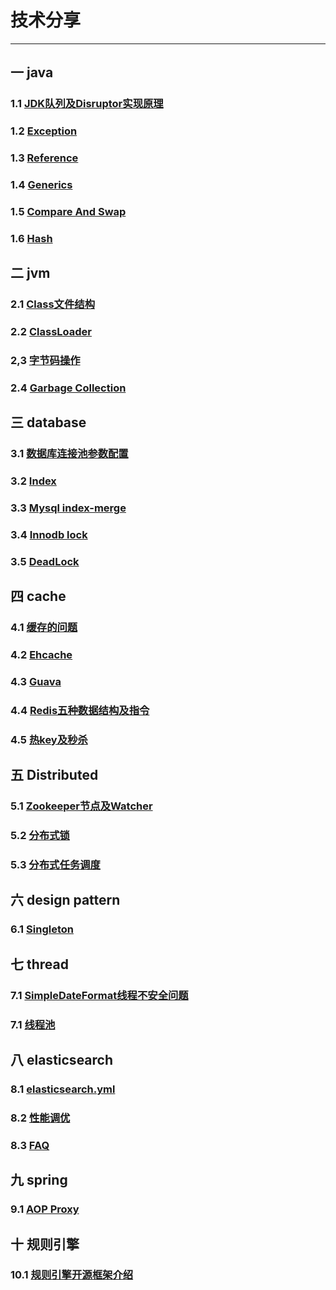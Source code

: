 # 技术分享
---

## 一 java
### 1.1 [JDK队列及Disruptor实现原理](markdown/java/queue.md)
### 1.2 [Exception](markdown/java/exception.md)
### 1.3 [Reference](markdown/java/reference.md)
### 1.4 [Generics](markdown/java/generics.md)
### 1.5 [Compare And Swap](markdown/java/cas.md)
### 1.6 [Hash](markdown/java/hash.md)

## 二 jvm
### 2.1 [Class文件结构](markdown/jvm/class.md)
### 2.2 [ClassLoader](markdown/jvm/classLoader.md)
### 2,3 [字节码操作](markdown/jvm/bytecode.md)
### 2.4 [Garbage Collection](markdown/jvm/gc.md)

## 三 database
### 3.1 [数据库连接池参数配置](markdown/database/dataSourceConnectedPool.md)
### 3.2 [Index](markdown/database/index.md)
### 3.3 [Mysql index-merge](markdown/database/index-merge.md)
### 3.4 [Innodb lock](markdown/database/innodblock.md)  
### 3.5 [DeadLock](markdown/database/deadlock.md)
  
## 四 cache
### 4.1 [缓存的问题](markdown/cache/cache.md)
### 4.2 [Ehcache](markdown/cache/ehcache.md)
### 4.3 [Guava](markdown/cache/guava.md) 
### 4.4 [Redis五种数据结构及指令](markdown/cache/redisDataStructrue.md)
### 4.5 [热key及秒杀](markdown/cache/cacheModel.md) 
<!-- 
### 4.4 [Memcached](markdown/cache/cache.md)
### 4.5 [Redis](markdown/cache/cache.md)
### 4.5 [Tair](markdown/cache/cache.md)
### 4.6 [EVCache](markdown/cache/cache.md) 
-->

## 五 Distributed
### 5.1 [Zookeeper节点及Watcher](markdown/distributed/zookeeper.md)
### 5.2 [分布式锁](markdown/cache/distributedLock.md) 
### 5.3 [分布式任务调度](markdown/distributed/schedule.md)

## 六 design pattern 

### 6.1 [Singleton](markdown/designpattern/singleton.md)

## 七 thread
### 7.1 [SimpleDateFormat线程不安全问题](markdown/thread/simpleDateFormat.md)
### 7.1 [线程池](markdown/thread/threadPool.md)

## 八 elasticsearch
### 8.1 [elasticsearch.yml](markdown/elasticsearch/config.md)
### 8.2 [性能调优](markdown/elasticsearch/elasticsearch.md)
### 8.3 [FAQ](markdown/elasticsearch/faq.md)
<!-- 
### 1 http client 
### 2 节点配置 m/d/其他 
### 3 api增删改
### 4 不同版本api差距
-->

## 九 spring
### 9.1 [AOP Proxy](markdown/spring/aopProxy.md)
## 十 规则引擎
### 10.1 [规则引擎开源框架介绍](markdown/rule/rule.md)

